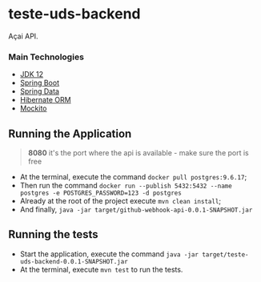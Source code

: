 # teste-uds-backend

Açai API.

### Main Technologies

- [JDK 12](https://www.oracle.com/technetwork/java/javase/12-relnote-issues-5211422.html)
- [Spring Boot](https://spring.io/projects/spring-boot)
- [Spring Data](https://spring.io/projects/spring-data)
- [Hibernate ORM](https://hibernate.org/orm/)
- [Mockito](https://site.mockito.org/)

## Running the Application

> **8080** it's the port where the api is available - make sure the port is free

- At the terminal, execute the command `docker pull postgres:9.6.17`;
- Then run the command `docker run --publish 5432:5432 --name postgres -e POSTGRES_PASSWORD=123 -d postgres`
- Already at the root of the project execute `mvn clean install`;
- And finally, `java -jar target/github-webhook-api-0.0.1-SNAPSHOT.jar`

## Running the tests

- Start the application, execute the command `java -jar target/teste-uds-backend-0.0.1-SNAPSHOT.jar`
- At the terminal, execute `mvn test` to run the tests.







